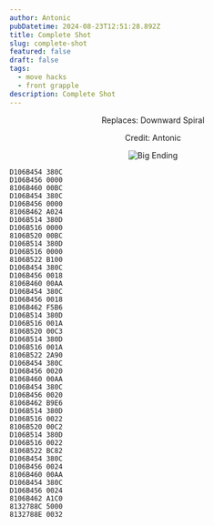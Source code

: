 ```yaml
---
author: Antonic
pubDatetime: 2024-08-23T12:51:28.892Z
title: Complete Shot
slug: complete-shot
featured: false
draft: false
tags:
  - move hacks
  - front grapple
description: Complete Shot
---
```

<center>
Replaces: Downward Spiral <p>
Credit: Antonic

![Big Ending](/assets/complete-shot.gif)
</center>

```text
D106B454 380C
D106B456 0000
8106B460 00BC
D106B454 380C
D106B456 0000
8106B462 A024
D106B514 380D
D106B516 0000
8106B520 00BC
D106B514 380D
D106B516 0000
8106B522 B100
D106B454 380C
D106B456 0018
8106B460 00AA
D106B454 380C
D106B456 0018
8106B462 F5B6
D106B514 380D
D106B516 001A
8106B520 00C3
D106B514 380D
D106B516 001A
8106B522 2A90
D106B454 380C
D106B456 0020
8106B460 00AA
D106B454 380C
D106B456 0020
8106B462 B9E6
D106B514 380D
D106B516 0022
8106B520 00C2
D106B514 380D
D106B516 0022
8106B522 BC82
D106B454 380C
D106B456 0024
8106B460 00AA
D106B454 380C
D106B456 0024
8106B462 A1C0
8132788C 5000
8132788E 0032
```
